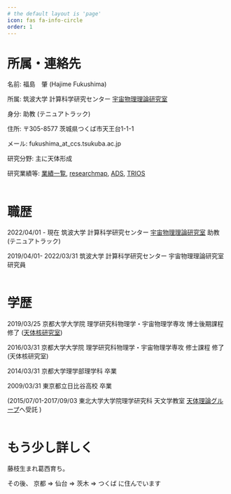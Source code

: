 ```yaml
---
# the default layout is 'page'
icon: fas fa-info-circle
order: 1
---
```



# 所属・連絡先

名前: 福島　肇 (Hajime Fukushima)

所属: 筑波大学 計算科学研究センター [宇宙物理理論研究室](https://www.rccp.tsukuba.ac.jp/Astro/home/ja/)

身分: 助教 (テニュアトラック)

住所: 〒305-8577 茨城県つくば市天王台1-1-1

メール: fukushima_at_ccs.tsukuba.ac.jp

研究分野: 主に天体形成

研究業績等: [業績一覧](https://fukushimahj.github.io/pages/categories/%E7%A0%94%E7%A9%B6%E6%A5%AD%E7%B8%BE/), [researchmap](https://researchmap.jp/fukushimahj/), [ADS](https://ui.adsabs.harvard.edu/search/fq=%7B!type%3Daqp%20v%3D%24fq_database%7D&fq_database=database%3A%20astronomy&p_=0&q=pubdate%3A%5B2018-01%20TO%209999-12%5D%20author%3A(%22%5EFukushima%2C%20hajime%22)&sort=date%20desc%2C%20bibcode%20desc?bbbRedirect=1), [TRIOS](https://trios.tsukuba.ac.jp/researcher/0000004676)
<br><br>


# 職歴
2022/04/01 - 現在 筑波大学 計算科学研究センター  [宇宙物理理論研究室](https://www.rccp.tsukuba.ac.jp/Astro/home/ja/)  助教 (テニュアトラック)

2019/04/01- 2022/03/31  筑波大学 計算科学研究センター  宇宙物理理論研究室  研究員
<br><br>

# 学歴

2019/03/25 京都大学大学院 理学研究科物理学・宇宙物理学専攻 博士後期課程 修了 ([天体核研究室](https://www-tap.scphys.kyoto-u.ac.jp/main.html))

2016/03/31 京都大学大学院 理学研究科物理学・宇宙物理学専攻 修士課程 修了 (天体核研究室)

2014/03/31 京都大学理学部理学科 卒業

2009/03/31 東京都立日比谷高校 卒業

(2015/07/01-2017/09/03  東北大学大学院理学研究科 天文学教室 [天体理論グループ](https://www.astr.tohoku.ac.jp/tap/)へ受託 )
<br><br>

# もう少し詳しく

藤枝生まれ葛西育ち。

その後、 京都 => 仙台 => 茨木 => つくば  に住んでいます
